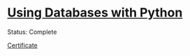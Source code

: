 # [Using Databases with Python](https://www.coursera.org/learn/python-databases/home/welcome)

Status: Complete

[Certificate](https://www.coursera.org/account/accomplishments/certificate/X74BCDMN9F5H)
